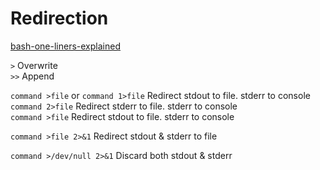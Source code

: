 # Redirection

[bash-one-liners-explained](https://catonmat.net/bash-one-liners-explained-part-three)

`>` Overwrite  
`>>` Append  

`command >file` or `command 1>file` Redirect stdout to file. stderr to console  
`command 2>file` Redirect stderr to file. stderr to console  
`command >file` Redirect stdout to file. stderr to console  

`command >file 2>&1` Redirect stdout & stderr to file  

`command >/dev/null 2>&1` Discard both stdout & stderr  
	